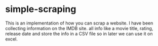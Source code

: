 # simple-scraping
This is an implementation of how you can scrap a website. I have been collecting information on the IMDB site. all info like a movie title, rating, release date and store the info in a CSV file so in later we can use it on excel. 
